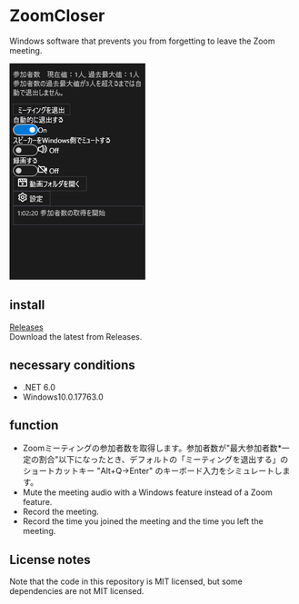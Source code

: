 # ZoomCloser

Windows software that prevents you from forgetting to leave the Zoom meeting.

![Sample](https://github.com/34j/ZoomCloser/blob/master/Example.png)

## install

[Releases](https://github.com/34j/ZoomCloser/releases)  
Download the latest from Releases.

## necessary conditions

-   .NET 6.0
-   Windows10.0.17763.0

## function

-   Zoomミーティングの参加者数を取得します。参加者数が"最大参加者数\*一定の割合"以下になったとき、デフォルトの「ミーティングを退出する」のショートカットキー "Alt+Q→Enter" のキーボード入力をシミュレートします。
-   Mute the meeting audio with a Windows feature instead of a Zoom feature.
-   Record the meeting.
-   Record the time you joined the meeting and the time you left the meeting.

## License notes

Note that the code in this repository is MIT licensed, but some dependencies are not MIT licensed.
